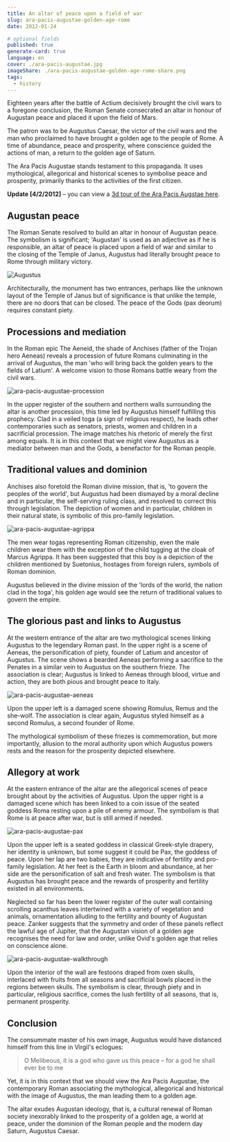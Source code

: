 ```yaml
---
title: An altar of peace upon a field of war
slug: ara-pacis-augustae-golden-age-rome
date: 2012-01-24

# optional fields
published: true
generate-card: true
language: en
cover: ./ara-pacis-augustae.jpg
imageShare: ./ara-pacis-augustae-golden-age-rome-share.png
tags:
  - history
---
```


Eighteen years after the battle of Actium decisively brought the civil wars to a foregone conclusion, the Roman Senate consecrated an altar in honour of Augustan peace and placed it upon the field of Mars.

The patron was to be Augustus Caesar, the victor of the civil wars and the man who proclaimed to have brought a golden age to the people of Rome. A time of abundance, peace and prosperity, where conscience guided the actions of man, a return to the golden age of Saturn.

The Ara Pacis Augustae stands testament to this propaganda. It uses mythological, allegorical and historical scenes to symbolise peace and prosperity, primarily thanks to the activities of the first citizen.

**Update [4/2/2012]** – you can view a [3d tour of the Ara Pacis Augstae here](http://tourvirtuale.arapacis.it/eng/index.html).

## Augustan peace

The Roman Senate resolved to build an altar in honour of Augustan peace. The symbolism is significant; 'Augustan' is used as an adjective as if he is responsible, an altar of peace is placed upon a field of war and similar to the closing of the Temple of Janus, Augustus had literally brought peace to Rome through military victory.

![Augustus](./augustus.jpg)

Architecturally, the monument has two entrances, perhaps like the unknown layout of the Temple of Janus but of significance is that unlike the temple, there are no doors that can be closed. The peace of the Gods (pax deorum) requires constant piety.

## Processions and mediation

In the Roman epic The Aeneid, the shade of Anchises (father of the Trojan hero Aeneas) reveals a procession of future Romans culminating in the arrival of Augustus, the man 'who will bring back the golden years to the fields of Latium'. A welcome vision to those Romans battle weary from the civil wars.

![ara-pacis-augustae-procession](./ara-pacis-augustae-procession.jpg)

In the upper register of the southern and northern walls surrounding the altar is another procession, this time led by Augustus himself fulfilling this prophecy. Clad in a veiled toga (a sign of religious respect), he leads other contemporaries such as senators, priests, women and children in a sacrificial procession. The image matches his rhetoric of merely the first among equals. It is in this context that we might view Augustus as a mediator between man and the Gods, a benefactor for the Roman people.

## Traditional values and dominion

Anchises also foretold the Roman divine mission, that is, 'to govern the peoples of the world', but Augustus had been dismayed by a moral decline and in particular, the self-serving ruling class, and resolved to correct this through legislation. The depiction of women and in particular, children in their natural state, is symbolic of this pro-family legislation.

![ara-pacis-augustae-agrippa](./ara-pacis-augustae-agrippa.jpg)

The men wear togas representing Roman citizenship, even the male children wear them with the exception of the child tugging at the cloak of Marcus Agrippa. It has been suggested that this boy is a depiction of the children mentioned by Suetonius, hostages from foreign rulers, symbols of Roman dominion.

Augustus believed in the divine mission of the 'lords of the world, the nation clad in the toga', his golden age would see the return of traditional values to govern the empire.

## The glorious past and links to Augustus

At the western entrance of the altar are two mythological scenes linking Augustus to the legendary Roman past. In the upper right is a scene of Aeneas, the personification of piety, founder of Latium and ancestor of Augustus. The scene shows a bearded Aeneas performing a sacrifice to the Penates in a similar vein to Augustus on the southern frieze. The association is clear; Augustus is linked to Aeneas through blood, virtue and action, they are both pious and brought peace to Italy.

![ara-pacis-augustae-aeneas](./ara-pacis-augustae-aeneas.jpg)

Upon the upper left is a damaged scene showing Romulus, Remus and the she-wolf. The association is clear again, Augustus styled himself as a second Romulus, a second founder of Rome.

The mythological symbolism of these friezes is commemoration, but more importantly, allusion to the moral authority upon which Augustus powers rests and the reason for the prosperity depicted elsewhere.

## Allegory at work

At the eastern entrance of the altar are the allegorical scenes of peace brought about by the activities of Augustus. Upon the upper right is a damaged scene which has been linked to a coin issue of the seated goddess Roma resting upon a pile of enemy armour. The symbolism is that Rome is at peace after war, but is still armed if needed.

![ara-pacis-augustae-pax](./ara-pacis-augustae-pax.jpg)

Upon the upper left is a seated goddess in classical Greek-style drapery, her identity is unknown, but some suggest it could be Pax, the goddess of peace. Upon her lap are two babies, they are indicative of fertility and pro-family legislation. At her feet is the Earth in bloom and abundance, at her side are the personification of salt and fresh water. The symbolism is that Augustus has brought peace and the rewards of prosperity and fertility existed in all environments.

Neglected so far has been the lower register of the outer wall containing scrolling acanthus leaves intertwined with a variety of vegetation and animals, ornamentation alluding to the fertility and bounty of Augustan peace. Zanker suggests that the symmetry and order of these panels reflect the lawful age of Jupiter, that the Augustan vision of a golden age recognises the need for law and order, unlike Ovid's golden age that relies on conscience alone.

![ara-pacis-augustae-walkthrough](./ara-pacis-augustae-walkthrough.gif)

Upon the interior of the wall are festoons draped from oxen skulls, interlaced with fruits from all seasons and sacrificial bowls placed in the regions between skulls. The symbolism is clear, through piety and in particular, religious sacrifice, comes the lush fertility of all seasons, that is, permanent prosperity.

## Conclusion

The consummate master of his own image, Augustus would have distanced himself from this line in Virgil's eclogues:

> O Melibeous, it is a god who gave us this peace – for a god he shall ever be to me

Yet, it is in this context that we should view the Ara Pacis Augustae, the contemporary Roman associating the mythological, allegorical and historical with the image of Augustus, the man leading them to a golden age.

The altar exudes Augustan ideology, that is, a cultural renewal of Roman society inexorably linked to the prosperity of a golden age, a world at peace, under the dominion of the Roman people and the modern day Saturn, Augustus Caesar.
